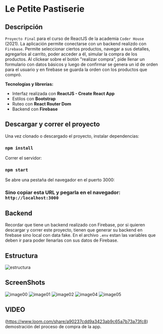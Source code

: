 # Le Petite Pastiserie

## Descripción

`Proyecto Final` para el curso de ReactJS de la academia `Coder House` (2021).
La aplicación permite conectarse con un backend realizdo con `Firebase`.
Permite seleccionar ciertos productos, navegar a sus detalles, agregarlos al carrito, poder acceder a él, simular la compra de los productos.
Al clickear sobre el botón "realizar compra", pide llenar un formulario con datos básicos y luego de confirmar
se genera un id de orden para el usuario y en firebase se guarda la orden con los productos que compró.

**Tecnologías y librerías:**

-   Interfaz realizada con **ReactJS - Create React App**
-   Estilos con **Bootstrap**
-   Ruteo con **React Router Dom**
-   Backend con **Firebase**

## Descargar y correr el proyecto

Una vez clonado o descargado el proyecto, instalar dependencias:

### `npm install`

Correr el servidor:

### `npm start`

Se abre una pestaña del navegador en el puerto 3000:

### Sino copiar esta URL y pegarla en el navegador: `http://localhost:3000`

## Backend

Recordar que tiene un backend realizado con Firebase, por si quieren descargar y correr este proyecto, tienen que generar su backend en firebase sino local con data fake.
En el archivo `.env` estan las variables que deben ir para poder llenarlas con sus datos de Firebase.

## Estructura

![estructura](https://firebasestorage.googleapis.com/v0/b/app-de-dulces.appspot.com/o/assets%2F7.jpg?alt=media&token=2d42925e-0d05-4337-a2a1-93e209ff04f6)

## ScreenShots

![image00](https://firebasestorage.googleapis.com/v0/b/app-de-dulces.appspot.com/o/assets%2F1.jpg?alt=media&token=182abd6a-9acd-4030-8ba7-d43548814091)
![image01](https://firebasestorage.googleapis.com/v0/b/app-de-dulces.appspot.com/o/assets%2F2.jpg?alt=media&token=9d443261-e857-4613-8149-1bbfd843c757)
![image02](https://firebasestorage.googleapis.com/v0/b/app-de-dulces.appspot.com/o/assets%2F3.jpg?alt=media&token=fcd70311-1323-4626-9654-9e1e0760d16a)
![image04](https://firebasestorage.googleapis.com/v0/b/app-de-dulces.appspot.com/o/assets%2F4.jpg?alt=media&token=1865d70f-d977-4f55-b2f8-01a960f674f6)
![image05](https://firebasestorage.googleapis.com/v0/b/app-de-dulces.appspot.com/o/assets%2F5.jpg?alt=media&token=a1a75399-1723-4125-a856-c3b583c5fae2)

## VIDEO

(https://www.loom.com/share/a90237cdd9a3423ab9c65a7b73a73fc8) demostración del proceso de compra de la app.
